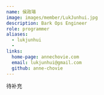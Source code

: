 ```yaml
---
name: 侯政瑒
image: images/member/LukJunhui.jpg
description: Bark Ops Engineer
role: programmer
aliases:
  - lukjunhui
  - 
links:
  home-page: annechovie.com
  email: lukjunhui@gmail.com
  github: anne-chovie
---
```


待补充
